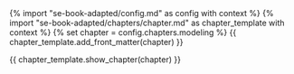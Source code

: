 <frontmatter>
{% import "se-book-adapted/config.md" as config with context %}
{% import "se-book-adapted/chapters/chapter.md" as chapter_template with context %}
{% set chapter = config.chapters.modeling %}
{{ chapter_template.add_front_matter(chapter) }}
</frontmatter>

{{ chapter_template.show_chapter(chapter) }}